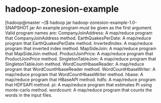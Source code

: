 # hadoop-zonesion-example
[hadoop@master ~]$ hadoop jar hadoop-zonesion-example-1.0-SNAPSHOT.jar
An example program must be given as the first argument.
Valid program names are:
  CompanyJoinAddress: A map/reduce program that CompanyJoinAddress method.
  EarthQuakesPerDate: A map/reduce program that EarthQuakesPerDate method.
  InvertedIndex: A map/reduce program that inverted index method.
  MapSideJoin: A map/reduce program that MapSideJoin method.
  ProductJoinPrice: A map/reduce program that ProductJoinPrice method.
  SingletonTableJoin: A map/reduce program that SingletonTableJoin method.
  WordCountHbaseReader: A map/reduce program that WordCountHbaseReader method.
  WordCountHbaseWriter: A map/reduce program that WordCountHbaseWriter method.
  hbase: A map/reduce program that HBaseAPI method.
  hdfs: A map/reduce program that HDFSAPI method.
  pi: A map/reduce program that estimates Pi using monte-carlo method.
  wordcount: A map/reduce program that counts the words in the input files.
